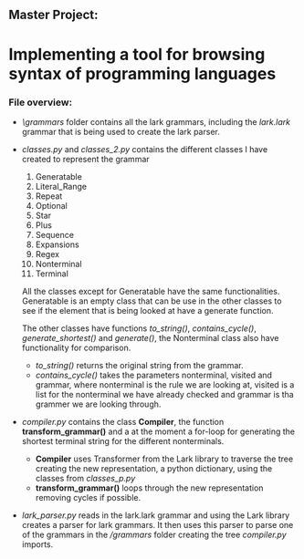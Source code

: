 ## Master Project:
# Implementing a tool for browsing syntax of programming languages     


### File overview:
- *\grammars* folder contains all the lark grammars, including the *lark.lark* grammar that is being used to create the lark parser.     

- *classes.py* and *classes_2.py* contains the different classes I have created to represent the grammar
  1. Generatable
  2. Literal_Range
  3. Repeat 
  4. Optional
  5. Star
  6. Plus
  7. Sequence
  8. Expansions
  9. Regex
  10. Nonterminal
  11. Terminal
     
  All the classes except for Generatable have the same functionalities. Generatable is an empty class that can be use in the other classes to see if the element that is being looked at have a generate function.

  The other classes have functions *to_string()*, *contains_cycle()*, *generate_shortest()* and *generate()*, the Nonterminal class also have functionality for comparison.
   - *to_string()* returns the original string from the grammar.
   - *contains_cycle()* takes the parameters nonterminal, visited and grammar, where nonterminal is the rule we are looking at, visited is a list for the nonterminal we have already checked and grammar is tha grammer we are looking through.

- *compiler.py* contains the class **Compiler**, the function **transform_grammar()** and a at the moment a for-loop for generating the shortest terminal string for the different nonterminals.
  - **Compiler** uses Transformer from the Lark library to traverse the tree creating the new representation, a python dictionary, using the classes from *classes_p.py*
  - **transform_grammar()** loops through the new representation removing cycles if possible.       
  
- *lark_parser.py* reads in the lark.lark grammar and using the Lark library creates a parser for lark grammars. It then uses this parser to parse one of the grammars in the */grammars* folder creating the tree *compiler.py* imports.
